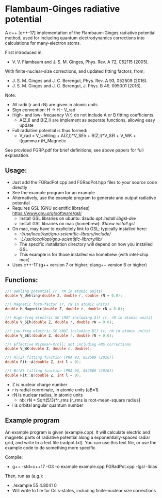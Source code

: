 # Flambaum-Ginges radiative potential

A c++ [c++-17] implementation of the Flambaum-Ginges radiative potential method, used for including quantum electrodynamics corrections into calculations for many-electron atoms.

First introduced in:
 * V. V. Flambaum and J. S. M. Ginges, Phys. Rev. A 72, 052115 (2005).

With finite-nuclear-size corrections, and updated fitting factors, from;
 * J. S. M. Ginges and J. C. Berengut, Phys. Rev. A 93, 052509 (2016).
 * J. S. M. Ginges and J. C. Berengut, J. Phys. B 49, 095001 (2016).

Note:
 * All radii (r and rN) are given in atomic units
 * Sign convention: H -> H - V_rad
 * High- and low- frequency V(r) do not include A or B fitting coefficients.
   * A(Z,l) and B(Z,l) are implement as seperate functions, allowing easy update
 * Full radiative potential is thus formed:
   * V_rad = V_Uehling + A(Z,l)*V_SEh + B(Z,l)*V_SEl + V_WK + i(gamma.n)H_Magnetic

See provided FGRP.pdf for brief definitions; see above papers for full explanation.

## Usage:

 * Just add the FGRadPot.cpp and FGRadPot.hpp files to your source code directly
 * See the example program for an example
 * Alternatively, use the example program to generate and output radiative potential
 * Requires GSL (GNU scientific libraries) https://www.gnu.org/software/gsl/
   * Install GSL libraries on ubuntu: _$sudo apt install libgsl-dev_
   * Install GSL libraries on mac (homebrew): _$brew install gsl_
 * On mac, may have to explicitely link to GSL; typically installed here:
   * _-I/usr/local/opt/gnu-scientific-library/include/_
   * _-L/usr/local/opt/gnu-scientific-library/lib/_
   * The specific installation directory will depend on how you installed GSL
   * This example is for those installed via homebrew (with intel-chip mac)
 * Uses c++-17 (g++ version 7 or higher; clang++ version 6 or higher)


## Functions:

```cpp
//! Uehling potential (r, rN in atomic units)
double V_Uehling(double Z, double r, double rN = 0.0);

//! Magnetic form-factor (r, rN in atomic units)
double H_Magnetic(double Z, double r, double rN = 0.0);

//! High-freq electric SE (NOT including Al) (r, rN in atomic units)
double V_SEh(double Z, double r, double rN = 0.0);

//! Low-freq electric SE (NOT including Bl) (r, rN in atomic units)
double V_SEl(double Z, double r, double rN = 0.0);

//! Effective Wickman-Kroll; not including FNS corrections
double V_WK(double Z, double r, double);

//! Al(Z) fitting function [PRA 93, 052509 (2016)]
double Fit::A(double Z, int l = 0);

//! Bl(Z) fitting function [PRA 93, 052509 (2016)]
double Fit::B(double Z, int l = 0);

```

 * Z is nuclear charge number
 * r is radial coordinate, in atomic units (aB=1)
 * rN is nuclear radius, in atomic units
   * nb: rN = Sqrt(5/3)*r_rms  [r_rms is root-mean-square radius]
 * l is orbital angular quantum number


## Example program

An example program is given (example.cpp). It will calculate electric and magnetic parts of radiative potential along a exponentially-spaced radial grid, and write to a text file (radpot.txt). You can use this text file, or use the example code to do something more specific.

Compile:
 * g++ -std=c++17 -O3 -o example example.cpp FGRadPot.cpp -lgsl -lblas


Then, run as (e.g.):
 * ./example 55 4.8041 0
 * Will write to file for Cs s-states, including finite-nuclear size corrections
